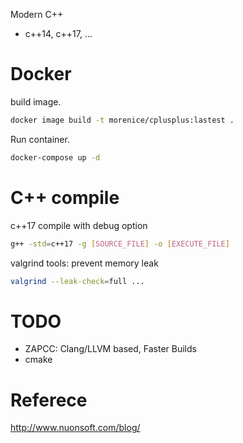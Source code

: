 Modern C++
* c++14, c++17, ...


# Docker
build image.
``` bash
docker image build -t morenice/cplusplus:lastest .
```

Run container.
``` bash
docker-compose up -d
```


# C++ compile
c++17 compile with debug option

``` bash
g++ -std=c++17 -g [SOURCE_FILE] -o [EXECUTE_FILE]
```

valgrind tools: prevent memory leak

``` bash
valgrind --leak-check=full ...
```

# TODO
* ZAPCC: Clang/LLVM based, Faster Builds
* cmake


# Referece
http://www.nuonsoft.com/blog/
